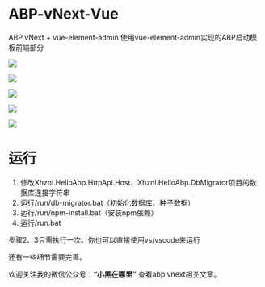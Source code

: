 # ABP-vNext-Vue
ABP vNext + vue-element-admin 
使用vue-element-admin实现的ABP启动模板前端部分

![](https://img2020.cnblogs.com/blog/610959/202008/610959-20200819225612137-1997525523.png)

![](https://img2020.cnblogs.com/blog/610959/202008/610959-20200819225759445-2050487330.png)

![](https://img2020.cnblogs.com/blog/610959/202008/610959-20200819225844482-1130287626.png)

![](https://img2020.cnblogs.com/blog/610959/202008/610959-20200821223023332-2042194059.png)

![](https://img2020.cnblogs.com/blog/610959/202008/610959-20200824160701611-540824840.png)


# 运行
1. 修改Xhznl.HelloAbp.HttpApi.Host、Xhznl.HelloAbp.DbMigrator项目的数据库连接字符串
2. 运行/run/db-migrator.bat（初始化数据库、种子数据）
3. 运行/run/npm-install.bat（安装npm依赖）
4. 运行/run.bat

步骤2、3只需执行一次。你也可以直接使用vs/vscode来运行


还有一些细节需要完善。

欢迎关注我的微信公众号：**“小黑在哪里”** 查看abp vnext相关文章。
